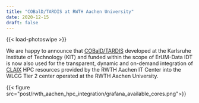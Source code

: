 ```yaml
---
title: "COBalD/TARDIS at RWTH Aachen University"
date: 2020-12-15
draft: false
---
```


{{< load-photoswipe >}}

We are happy to announce that [COBalD/TARDIS](https://matterminers.github.io/) 
developed at the Karlsruhe Institute of Technology (KIT) and funded within the 
scope of ErUM-Data IDT is now also used for the transparent, dynamic and 
on-demand integration of [CLAIX](https://www.itc.rwth-aachen.de/cms/IT-Center/Forschung-Projekte/High-Performance-Computing/~eucm/Infrastruktur/?lidx=1) 
HPC resources provided by the RWTH Aachen IT Center into the WLCG Tier 2 center
operated at the RWTH Aachen University.

{{< figure src="post/rwth_aachen_hpc_integration/grafana_available_cores.png">}}
